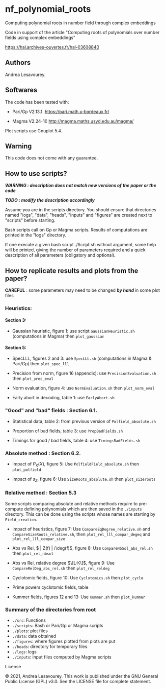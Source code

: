 # nf_polynomial_roots
Computing polynomial roots in number field through complex embeddings

Code in support of the article "Computing roots of polynomials over number fields using complex embeddings"

https://hal.archives-ouvertes.fr/hal-03608840


## Authors
Andrea Lesavourey.

## Softwares
The code has been tested with:

- Pari/Gp V2.13.1. https://pari.math.u-bordeaux.fr/

- Magma V2.24-10   http://magma.maths.usyd.edu.au/magma/


Plot scripts use Gnuplot 5.4.


## Warning
This code does not come with any guarantee. 


## How to use scripts?


***WARNING : description does not match new versions of the paper or the code***

***TODO : modify the description accordingly***


Assume you are in the scripts directory.
You should ensure that directories named "logs", "data", "heads", "inputs" and 
"figures" are created next to "scripts" before starting.

Bash scripts call on Gp or Magma scripts. Results of computations are printed 
in the "logs" directory.

If one execute a given bash script  ./Script.sh  without argument, some help 
will be printed, giving the number of parameters required and a quick 
description of all parameters (obligatory and optional).


## How to replicate results and plots from the paper?

**CAREFUL** : some parameters may need to be changed ***by hand*** in some plot files

### Heuristics:

#### Section 3:
- Gaussian heuristic, figure 1: use script `GaussianHeuristic.sh` (computations in Magma) then
  `plot_gaussian`

#### Section 5:
- SpecLLL, figures 2 and 3: use `SpecLLL.sh` (computations in Magma & Pari/Gp) then
`plot_spec_lll`

- Precision from norm, figure 16 (appendix): use `PrecisionEvaluation.sh` then
`plot_prec_eval`

- Norm evaluation, figure 4: use `NormEvaluation.sh` then `plot_norm_eval`

- Early abort in decoding, table 1: use `EarlyAbort.sh` 


### "Good" and "bad" fields : Section 6.1.
- Statistical data, table 2: from previous version of `Polfield_absolute.sh`

- Proportion of bad fields, table 3: use `PropBadFields.sh`

- Timings for good / bad fields, table 4: use `TimingsBadFields.sh`


### Absolute method : Section 6.2.
- Impact of $P_K(X)$, figure 5: Use `PolfieldField_absolute.sh` then 
`plot_polfield`

- Impact of $s_Z$, figure 6: Use `SizeRoots_absolute.sh` then `plot_sizeroots`

### Relative method : Section 5.3

Some scripts comparing absolute and relative methods require to pre-compute 
defining polynomials which are then saved in the `./inputs` directory.
This can be done using the scripts whose names are starting by `Field_creation`.

- Impact of heuristics, figure 7: Use `CompareEqDegree_relative.sh` and
`CompareSizeRoots_relative.sh`, then `plot_rel_lll_compar_degeq` and 
`plot_rel_lll_compar_size`

- Abs vs Rel, $ | Z(f) | /\deg(f)$, figure 8: Use `CompareNbSol_abs_rel.sh` then 
`plot_rel_nbsol`

- Abs vs Rel, relative degree $\[L:K\]$, figure 9: Use `CompareRelDeg_abs_rel.sh` 
then `plot_rel_reldeg`

- Cyclotomic fields, figure 10: Use `Cyclotomics.sh` then `plot_cyclo`

- Prime powers cyclotomic fields, table 

- Kummer fields, figures 12 and 13: Use `Kummer.sh` then `plot_kummer`


### Summary of the directories from root
 - `./src`: Functions
 - `./scripts`: Bash or Pari/Gp or Magma scripts
 - `./plots`: plot files 
 - `./data`: data obtained
 - `./figures`: where figures plotted from plots are put
 - `./heads`: directory for temporary files
 - `./logs`: logs
 - `./inputs`: input files computed by Magma scripts
  
License

© 2021, Andrea Lesavourey.
This work is published under the GNU General Public License (GPL) v3.0.
See the LICENSE file for complete statement.
